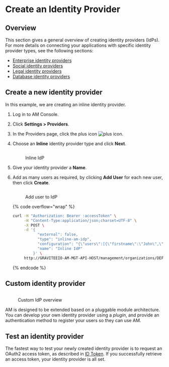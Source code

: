 # Create an Identity Provider

## Overview

This section gives a general overview of creating identity providers (IdPs). For more details on connecting your applications with specific identity provider types, see the following sections:

* [Enterprise identity providers](enterprise-identity-providers/)
* [Social identity providers](social-identity-providers/)
* [Legal identity providers](legal-identity-providers/)
* [Database identity providers](database-identity-providers/)

## Create a new identity provider

In this example, we are creating an inline identity provider.

1. Log in to AM Console.
2. Click **Settings > Providers**.
3. In the Providers page, click the plus icon ![plus icon](https://docs.gravitee.io/images/icons/plus-icon.png).
4.  Choose an **Inline** identity provider type and click **Next**.

    <figure><img src="https://docs.gravitee.io/images/am/current/graviteeio-am-quickstart-idp-type.png" alt=""><figcaption><p>Inline IdP</p></figcaption></figure>
5. Give your identity provider a **Name**.
6.  Add as many users as required, by clicking **Add User** for each new user, then click **Create**.

    <figure><img src="https://docs.gravitee.io/images/am/current/graviteeio-am-quickstart-create-idp.png" alt=""><figcaption><p>Add user to IdP</p></figcaption></figure>

    {% code overflow="wrap" %}
    ```sh
    curl -H "Authorization: Bearer :accessToken" \
         -H "Content-Type:application/json;charset=UTF-8" \
         -X POST \
         -d '{
               "external": false,
               "type": "inline-am-idp",
               "configuration": "{\"users\":[{\"firstname\":\"John\",\"lastname\":\"Doe\",\"username\":\"johndoe\",\"password\":\"johndoepassword\"}]}",
               "name": "Inline IdP"
             }' \
         http://GRAVITEEIO-AM-MGT-API-HOST/management/organizations/DEFAULT/environments/DEFAULT/domains/:securityDomainPath/identities
    ```
    {% endcode %}

## Custom identity provider

<figure><img src="https://docs.gravitee.io/images/am/current/graviteeio-am-userguide-custom-idp.png" alt=""><figcaption><p>Custom IdP overview</p></figcaption></figure>

AM is designed to be extended based on a pluggable module architecture. You can develop your own identity provider using a _plugin_, and provide an authentication method to register your users so they can use AM.

## Test an identity provider

The fastest way to test your newly created identity provider is to request an OAuth2 access token, as described in [ID Token](../../getting-started/tutorial-getting-started-with-am/get-user-profile-information.md#id-token). If you successfully retrieve an access token, your identity provider is all set.
